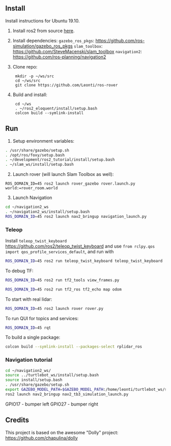 ## Install

Install instructions for Ubuntu 19.10.

1. Install ros2 from source [here](https://index.ros.org/doc/ros2/Installation/Linux-Install-Debians/).

2. Install dependencies:
`gazebo_ros_pkgs`: https://github.com/ros-simulation/gazebo_ros_pkgs
`slam_toolbox`: https://github.com/SteveMacenski/slam_toolbox
`navigation2`: https://github.com/ros-planning/navigation2

1. Clone repo:

        mkdir -p ~/ws/src
        cd ~/ws/src
        git clone https://github.com/Leonti/ros-rover

2. Build and install:

        cd ~/ws
        . ~/ros2_eloquent/install/setup.bash
        colcon build --symlink-install

## Run

1. Setup environment variables:
```bash
. /usr/share/gazebo/setup.sh
. /opt/ros/foxy/setup.bash
. ~/development/ros2_tutorial/install/setup.bash
. ~/slam_ws/install/setup.bash
```

2. Launch rover (will launch Slam Toolbox as well):

```
ROS_DOMAIN_ID=45 ros2 launch rover_gazebo rover.launch.py world:=rover_room.world
```

3. Launch Navigation  

```bash
cd ~/navigation2_ws
. ~/navigation2_ws/install/setup.bash  
ROS_DOMAIN_ID=45 ros2 launch nav2_bringup navigation_launch.py
```

### Teleop
Install `teleop_twist_keyboard` https://github.com/ros2/teleop_twist_keyboard and 
use `from rclpy.qos import qos_profile_services_default`, and run with 

```bash
ROS_DOMAIN_ID=45 ros2 run teleop_twist_keyboard teleop_twist_keyboard
```

To debug TF:  

```bash
ROS_DOMAIN_ID=45 ros2 run tf2_tools view_frames.py
```

```bash
ROS_DOMAIN_ID=45 ros2 run tf2_ros tf2_echo map odom
```

To start with real lidar:

```bash
ROS_DOMAIN_ID=45 ros2 launch rover rover.py
```

To run QUI for topics and services:  

```bash
ROS_DOMAIN_ID=45 rqt
```

To build a single package:

```bash
colcon build --symlink-install --packages-select rplidar_ros
```

### Navigation tutorial

```bash
cd ~/navigation2_ws/
source ../turtlebot_ws/install/setup.bash
source install/setup.bash
. /usr/share/gazebo/setup.sh
export GAZEBO_MODEL_PATH=$GAZEBO_MODEL_PATH:/home/leonti/turtlebot_ws/src/turtlebot3/turtlebot3_simulations/turtlebot3_gazebo/models
ros2 launch nav2_bringup nav2_tb3_simulation_launch.py
```

GPIO17 - bumper left
GPIO27 - bumper right

## Credits
This project is based on the awesome "Dolly" project: https://github.com/chapulina/dolly
     